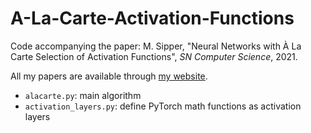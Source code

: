 # A-La-Carte-Activation-Functions

Code accompanying the paper: M. Sipper, "Neural Networks with À La Carte Selection of Activation Functions", *SN Computer Science*, 2021.<br /> 

All my papers are available through [my website](http://www.moshesipper.com/).

* `alacarte.py`: main algorithm
* `activation_layers.py`: define PyTorch math functions as activation layers
